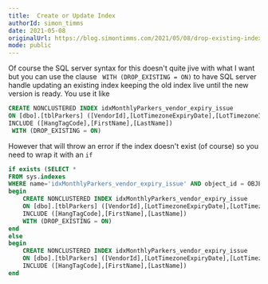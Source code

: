 ```yaml
---
title:  Create or Update Index
authorId: simon_timms
date: 2021-05-08
originalUrl: https://blog.simontimms.com/2021/05/08/drop-existing-index
mode: public
---
```




Of course the SQL server syntax for this doesn't quite jive with what I want but you can use the clause ` WITH (DROP_EXISTING = ON)` to have SQL server handle updating an existing index keeping the old index live until the new version is ready. You use it like 

```sql
CREATE NONCLUSTERED INDEX idxMonthlyParkers_vendor_expiry_issue
ON [dbo].[tblParkers] ([VendorId],[LotTimezoneExpiryDate],[LotTimezoneIssueDate])
INCLUDE ([HangTagCode],[FirstName],[LastName])
 WITH (DROP_EXISTING = ON)
```

However that will throw an error if the index doesn't exist (of course) so you need to wrap it with an `if`

```sql
if exists (SELECT * 
FROM sys.indexes 
WHERE name='idxMonthlyParkers_vendor_expiry_issue' AND object_id = OBJECT_ID('dbo.tblMonthlyParker'))
begin
    CREATE NONCLUSTERED INDEX idxMonthlyParkers_vendor_expiry_issue
    ON [dbo].[tblParkers] ([VendorId],[LotTimezoneExpiryDate],[LotTimezoneIssueDate])
    INCLUDE ([HangTagCode],[FirstName],[LastName])
    WITH (DROP_EXISTING = ON)
end
else 
begin
    CREATE NONCLUSTERED INDEX idxMonthlyParkers_vendor_expiry_issue
    ON [dbo].[tblParkers] ([VendorId],[LotTimezoneExpiryDate],[LotTimezoneIssueDate])
    INCLUDE ([HangTagCode],[FirstName],[LastName])
end
```

